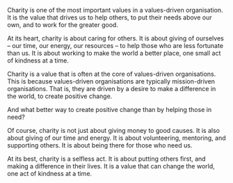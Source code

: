 Charity is one of the most important values in a values-driven organisation. It is the value that drives us to help others, to put their needs above our own, and to work for the greater good.

At its heart, charity is about caring for others. It is about giving of ourselves – our time, our energy, our resources – to help those who are less fortunate than us. It is about working to make the world a better place, one small act of kindness at a time.

Charity is a value that is often at the core of values-driven organisations. This is because values-driven organisations are typically mission-driven organisations. That is, they are driven by a desire to make a difference in the world, to create positive change.

And what better way to create positive change than by helping those in need?

Of course, charity is not just about giving money to good causes. It is also about giving of our time and energy. It is about volunteering, mentoring, and supporting others. It is about being there for those who need us.

At its best, charity is a selfless act. It is about putting others first, and making a difference in their lives. It is a value that can change the world, one act of kindness at a time.
